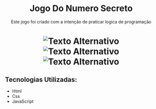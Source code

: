 <h1 align="center">Jogo Do Numero Secreto</h1>
<p align="center">Este jogo foi criado com a intenção de praticar logica de programação</p>
<h1 align="center">
  <p Tela inicial</p>
  <img src="https://github.com/luzluiz/Jogo_Do_Numero_Secreto/assets/111822813/8d87a7a5-9312-455c-be23-19f7233da598" alt="Texto Alternativo">
  <img src="https://github.com/luzluiz/Jogo_Do_Numero_Secreto/assets/111822813/38ab9fdd-cffe-4bf0-a2da-8a3ff4c3abf0" alt="Texto Alternativo">
  <img src="https://github.com/luzluiz/Jogo_Do_Numero_Secreto/assets/111822813/74d52653-382d-4ad8-a3b4-279c7a5fe33e" alt="Texto Alternativo">
</h1>

 ## Tecnologias Utilizadas:
  
  - Html
  - Css
  - JavaScript
